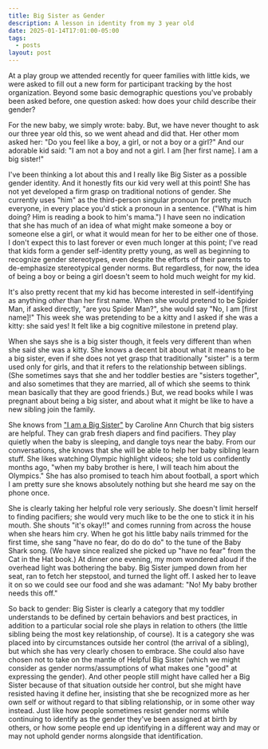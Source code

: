 ```yaml
---
title: Big Sister as Gender
description: A lesson in identity from my 3 year old
date: 2025-01-14T17:01:00-05:00
tags:
  - posts
layout: post
---
```

At a play group we attended recently for queer families with little kids, we were asked to fill out a new form for participant tracking by the host organization. Beyond some basic demographic questions you've probably been asked before, one question asked: how does your child describe their gender? 

For the new baby, we simply wrote: baby. But, we have never thought to ask our three year old this, so we went ahead and did that. Her other mom asked her: "Do you feel like a boy, a girl, or not a boy or a girl?" And our adorable kid said: "I am not a boy and not a girl. I am [her first name]. I am a big sister!" 

I've been thinking a lot about this and I really like Big Sister as a possible gender identity. And it honestly fits our kid very well at this point! She has not yet developed a firm grasp on traditional notions of gender. She currently uses "him" as the third-person singular pronoun for pretty much everyone, in every place you'd stick a pronoun in a sentence. ("What is him doing? Him is reading a book to him's mama.") I have seen no indication that she has much of an idea of what might make someone a boy or someone else a girl, or what it would mean for her to be either one of those. I don't expect this to last forever or even much longer at this point; I've read that kids form a gender self-identity pretty young, as well as beginning to recognize gender stereotypes, even despite the efforts of their parents to de-emphasize stereotypical gender norms. But regardless, for now, the idea of being a boy or being a girl doesn't seem to hold much weight for my kid. 

It's also pretty recent that my kid has become interested in self-identifying as anything _other_ than her first name. When she would pretend to be Spider Man, if asked directly, "are you Spider Man?", she would say "No, I am [first name]!" This week she was pretending to be a kitty and I asked if she was a kitty: she said yes! It felt like a big cognitive milestone in pretend play. 

When she says she is a big sister though, it feels very different than when she said she was a kitty. She knows a decent bit about what it means to be a big sister, even if she does not yet grasp that traditionally "sister" is a term used only for girls, and that it refers to the relationship between siblings. (She sometimes says that she and her toddler besties are "sisters together", and also sometimes that they are married, all of which she seems to think mean basically that they are good friends.) But, we read books while I was pregnant about being a big sister, and about what it might be like to have a new sibling join the family. 

She knows from ["I am a Big Sister"](https://www.scholastic.ca/our-books/book/i-am-a-big-sister-9780545688987) by Caroline Ann Church that big sisters are helpful. They can grab fresh diapers and find pacifiers. They play quietly when the baby is sleeping, and dangle toys near the baby. From our conversations, she knows that she will be able to help her baby sibling learn stuff. She likes watching Olympic highlight videos; she told us confidently months ago, "when my baby brother is here, I will teach him about the Olympics." She has also promised to teach him about football, a sport which I am pretty sure she knows absolutely nothing but she heard me say on the phone once.

She is clearly taking her helpful role very seriously. She doesn't limit herself to finding pacifiers; she would very much like to be the one to stick it in his mouth. She shouts "it's okay!!" and comes running from across the house when she hears him cry. When he got his little baby nails trimmed for the first time, she sang "have no fear, do do do do" to the tune of the Baby Shark song. (We have since realized she picked up "have no fear" from the Cat in the Hat book.) At dinner one evening, my mom wondered aloud if the overhead light was bothering the baby. Big Sister jumped down from her seat, ran to fetch her stepstool, and turned the light off. I asked her to leave it on so we could see our food and she was adamant: "No! My baby brother needs this off." 

So back to gender: Big Sister is clearly a category that my toddler understands to be defined by certain behaviors and best practices, in addition to a particular social role she plays in relation to others (the little sibling being the most key relationship, of course). It is a category she was placed into by circumstances outside her control (the arrival of a sibling), but which she has very clearly chosen to embrace. She could also have chosen not to take on the mantle of Helpful Big Sister (which we might consider as gender norms/assumptions of what makes one "good" at expressing the gender). And other people still might have called her a Big Sister because of that situation outside her control, but she might have resisted having it define her, insisting that she be recognized more as her own self or without regard to that sibling relationship, or in some other way instead. Just like how people sometimes resist gender norms while continuing to identify as the gender they've been assigned at birth by others, or how some people end up identifying in a different way and may or may not uphold gender norms alongside that identification.